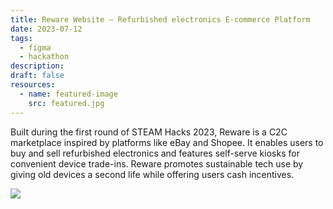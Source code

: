 ```yaml
---
title: Reware Website – Refurbished electronics E-commerce Platform
date: 2023-07-12
tags:
  - figma
  - hackathon
description:
draft: false
resources:
  - name: featured-image
    src: featured.jpg
---
```


Built during the first round of STEAM Hacks 2023, Reware is a C2C marketplace inspired by platforms like eBay and Shopee. It enables users to buy and sell refurbished electronics and features self-serve kiosks for convenient device trade-ins. Reware promotes sustainable tech use by giving old devices a second life while offering users cash incentives.

![](https://i.imgur.com/NsJAegJ.jpeg)
